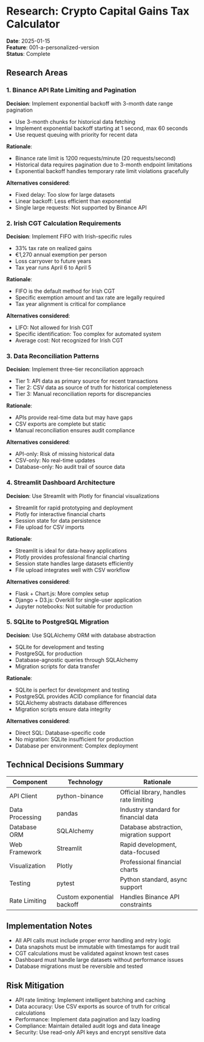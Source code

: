 # Research: Crypto Capital Gains Tax Calculator

**Date**: 2025-01-15  
**Feature**: 001-a-personalized-version  
**Status**: Complete

## Research Areas

### 1. Binance API Rate Limiting and Pagination

**Decision**: Implement exponential backoff with 3-month date range pagination
- Use 3-month chunks for historical data fetching
- Implement exponential backoff starting at 1 second, max 60 seconds
- Use request queuing with priority for recent data

**Rationale**: 
- Binance rate limit is 1200 requests/minute (20 requests/second)
- Historical data requires pagination due to 3-month endpoint limitations
- Exponential backoff handles temporary rate limit violations gracefully

**Alternatives considered**:
- Fixed delay: Too slow for large datasets
- Linear backoff: Less efficient than exponential
- Single large requests: Not supported by Binance API

### 2. Irish CGT Calculation Requirements

**Decision**: Implement FIFO with Irish-specific rules
- 33% tax rate on realized gains
- €1,270 annual exemption per person
- Loss carryover to future years
- Tax year runs April 6 to April 5

**Rationale**:
- FIFO is the default method for Irish CGT
- Specific exemption amount and tax rate are legally required
- Tax year alignment is critical for compliance

**Alternatives considered**:
- LIFO: Not allowed for Irish CGT
- Specific identification: Too complex for automated system
- Average cost: Not recognized for Irish CGT

### 3. Data Reconciliation Patterns

**Decision**: Implement three-tier reconciliation approach
- Tier 1: API data as primary source for recent transactions
- Tier 2: CSV data as source of truth for historical completeness
- Tier 3: Manual reconciliation reports for discrepancies

**Rationale**:
- APIs provide real-time data but may have gaps
- CSV exports are complete but static
- Manual reconciliation ensures audit compliance

**Alternatives considered**:
- API-only: Risk of missing historical data
- CSV-only: No real-time updates
- Database-only: No audit trail of source data

### 4. Streamlit Dashboard Architecture

**Decision**: Use Streamlit with Plotly for financial visualizations
- Streamlit for rapid prototyping and deployment
- Plotly for interactive financial charts
- Session state for data persistence
- File upload for CSV imports

**Rationale**:
- Streamlit is ideal for data-heavy applications
- Plotly provides professional financial charting
- Session state handles large datasets efficiently
- File upload integrates well with CSV workflow

**Alternatives considered**:
- Flask + Chart.js: More complex setup
- Django + D3.js: Overkill for single-user application
- Jupyter notebooks: Not suitable for production

### 5. SQLite to PostgreSQL Migration

**Decision**: Use SQLAlchemy ORM with database abstraction
- SQLite for development and testing
- PostgreSQL for production
- Database-agnostic queries through SQLAlchemy
- Migration scripts for data transfer

**Rationale**:
- SQLite is perfect for development and testing
- PostgreSQL provides ACID compliance for financial data
- SQLAlchemy abstracts database differences
- Migration scripts ensure data integrity

**Alternatives considered**:
- Direct SQL: Database-specific code
- No migration: SQLite insufficient for production
- Database per environment: Complex deployment

## Technical Decisions Summary

| Component | Technology | Rationale |
|-----------|------------|-----------|
| API Client | python-binance | Official library, handles rate limiting |
| Data Processing | pandas | Industry standard for financial data |
| Database ORM | SQLAlchemy | Database abstraction, migration support |
| Web Framework | Streamlit | Rapid development, data-focused |
| Visualization | Plotly | Professional financial charts |
| Testing | pytest | Python standard, async support |
| Rate Limiting | Custom exponential backoff | Handles Binance API constraints |

## Implementation Notes

- All API calls must include proper error handling and retry logic
- Data snapshots must be immutable with timestamps for audit trail
- CGT calculations must be validated against known test cases
- Dashboard must handle large datasets without performance issues
- Database migrations must be reversible and tested

## Risk Mitigation

- API rate limiting: Implement intelligent batching and caching
- Data accuracy: Use CSV exports as source of truth for critical calculations
- Performance: Implement data pagination and lazy loading
- Compliance: Maintain detailed audit logs and data lineage
- Security: Use read-only API keys and encrypt sensitive data
